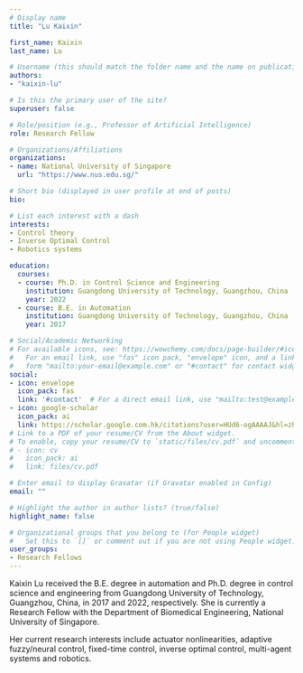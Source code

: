 ```yaml
---
# Display name
title: "Lu Kaixin"

first_name: Kaixin
last_name: Lu

# Username (this should match the folder name and the name on publications)
authors:
- "kaixin-lu"

# Is this the primary user of the site?
superuser: false

# Role/position (e.g., Professor of Artificial Intelligence)
role: Research Fellow

# Organizations/Affiliations
organizations:
- name: National University of Singapore
  url: "https://www.nus.edu.sg/"

# Short bio (displayed in user profile at end of posts)
bio: 

# List each interest with a dash
interests:
- Control theory
- Inverse Optimal Control
- Robotics systems

education:
  courses:
  - course: Ph.D. in Control Science and Engineering
    institution: Guangdong University of Technology, Guangzhou, China
    year: 2022
  - course: B.E. in Automation
    institution: Guangdong University of Technology, Guangzhou, China
    year: 2017

# Social/Academic Networking
# For available icons, see: https://wowchemy.com/docs/page-builder/#icons
#   For an email link, use "fas" icon pack, "envelope" icon, and a link in the
#   form "mailto:your-email@example.com" or "#contact" for contact widget.
social:
- icon: envelope
  icon_pack: fas
  link: '#contact'  # For a direct email link, use "mailto:test@example.org".
- icon: google-scholar
  icon_pack: ai
  link: https://scholar.google.com.hk/citations?user=HUd6-ogAAAAJ&hl=zh-CN&oi=ao
# Link to a PDF of your resume/CV from the About widget.
# To enable, copy your resume/CV to `static/files/cv.pdf` and uncomment the lines below.
# - icon: cv
#   icon_pack: ai
#   link: files/cv.pdf

# Enter email to display Gravatar (if Gravatar enabled in Config)
email: ""

# Highlight the author in author lists? (true/false)
highlight_name: false

# Organizational groups that you belong to (for People widget)
#   Set this to `[]` or comment out if you are not using People widget.
user_groups:
- Research Fellows
---
```

Kaixin Lu received the B.E. degree in automation and Ph.D. degree in control science and engineering from Guangdong University of Technology, Guangzhou, China, in 2017 and 2022, respectively. She is currently a Research Fellow with the Department of Biomedical Engineering, National University of Singapore.

Her current research interests include actuator nonlinearities, adaptive fuzzy/neural control, fixed-time control, inverse optimal control, multi-agent systems and robotics.
